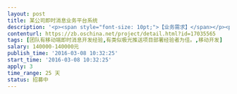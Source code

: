 ```yaml
---                
layout: post       
title: 某公司即时消息业务平台系统           
description: '<p><span style="font-size: 10pt;">【业务需求】</span></p><p><span style="font-size: 10pt;">&nbsp;</span><span style="font-size: 10pt;">现有</span><span style="font-size: 10pt;">一个电商项目，需要加入即时信息系统模块，此模块需完全开源，完整部署到我司私有云，并且可支持日均</span><span style="font-size: 10pt;">500</span><span style="font-size: 10pt;">万的消息传输数量。此系统需要</span><span style="font-size: 10pt;">需要根据我司业务</span><span style="font-size: 10pt;">系统进行定制开发，满足各部门的即时消息需求。</span></p><p><span style="font-size: 10pt;">&nbsp;</span></p><p><span style="font-size: 10pt;">【人员要求】</span></p><p><span style="font-size: 10pt;">&nbsp;</span><span style="font-size: 10pt;">团队需有</span><span style="font-size: 10pt;">即时消息项目的成功案例，团队中</span><span style="font-size: 10pt;">iOS</span><span style="font-size: 10pt;">、</span><span style="font-size: 10pt;">Android</span><span style="font-size: 10pt;">、</span><span style="font-size: 10pt;">Java</span><span style="font-size: 10pt;">组均需要</span><span style="font-size: 10pt;">由</span><span style="font-size: 10pt;">3</span><span style="font-size: 10pt;">年以上的开发人员带领。</span></p><p><span style="font-size: 10pt;">&nbsp;</span></p><p><span style="font-size: 10pt;">【交付要求】</span></p><p><span style="font-size: 10pt;">&nbsp;</span><span style="font-size: 10pt;">交付物包括需求规格说明书，工作量</span><span style="font-size: 10pt;">评估，开发计划，详细设计说明书，</span><span style="font-size: 10pt;">开发源码，测试计划，测试用例，测试报告。</span></p>'     
contenturl: https://zb.oschina.net/project/detail.html?id=17035565      
tags: [团队有移动端即时消息开发经验,有类似极光推送项目部署经验者为佳。,移动开发]            
salary: 140000-140000元          
publish_time: '2016-03-08 10:32:25'         
start_time: '2016-03-08 10:32:25'           
apply: 3                   
time_range: 25 天              
status: 招募中                  
---                 
```

